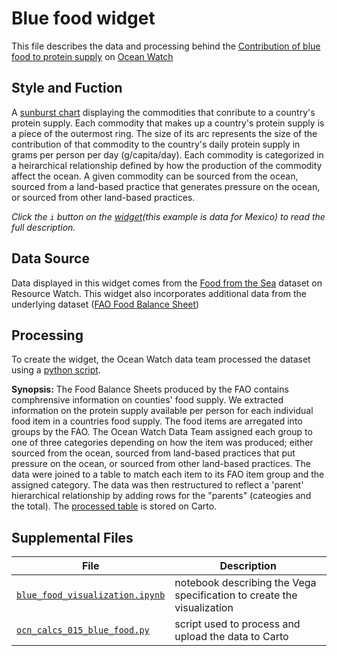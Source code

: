 # Blue food widget
This file describes the data and processing behind the [Contribution of blue food to protein supply](https://bit.ly/3bTG79a) on [Ocean Watch](https://oceanwatchdata.org)

## Style and Fuction
A [sunburst chart](https://vega.github.io/vega/examples/sunburst/) displaying the commodities that conribute to a country's protein supply. Each commodity that makes up a country's protein supply is a piece of the outermost ring. The size of its arc represents the size of the contribution of that commodity to the country's daily protein supply in grams per person per day (g/capita/day). Each commodity is categorized in a heirarchical relationship defined by how the production of the commodity affect the ocean. A given commodity can be sourced from the ocean, sourced from a land-based practice that generates pressure on the ocean, or sourced from other land-based practices.

*Click the `i` button on the [widget](https://bit.ly/3bTG79a)(this example is data for Mexico) to read the full description.*

## Data Source
Data displayed in this widget comes from the [Food from the Sea](https://resourcewatch.org/data/explore/foo061rw0-Blue-Food-Supply) dataset on Resource Watch. This widget also incorporates additional data from the underlying dataset ([FAO Food Balance Sheet](https://www.fao.org/faostat/en/#data/FBS))

## Processing
To create the widget, the Ocean Watch data team processed the dataset using a [python script](ocn_calcs_015_blue_food.py). 

**Synopsis:** The Food Balance Sheets produced by the FAO contains comphrensive information on counties' food supply. We extracted information on the protein supply available per person for each individual food item in a countries food supply. The food items are arregated into groups by the FAO. The Ocean Watch Data Team assigned each group to one of three categories depending on how the item was produced; either sourced from the ocean, sourced from land-based practices that put pressure on the ocean, or sourced from other land-based practices. The data were joined to a table to match each item to its FAO item group and the assigned category. The data was then restructured to reflect a 'parent' hierarchical relationship by adding rows for the "parents" (cateogies and the total). The [processed table](https://resourcewatch.carto.com/u/wri-rw/dataset/ocn_calcs_015_blue_food_protein_supply) is stored on Carto.

## Supplemental Files 
| File | Description |
| --------------- | --------------- |
|  [`blue_food_visualization.ipynb`](blue_food_visulization.ipynb)  |    notebook describing the Vega specification to create the visualization| 
| [`ocn_calcs_015_blue_food.py`](ocn_calcs_015_blue_food.py)  |     script used to process and upload the data to Carto | 
